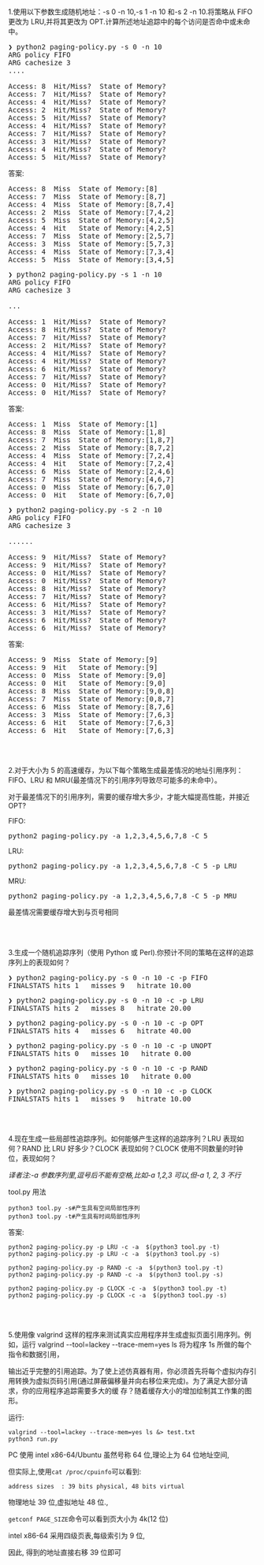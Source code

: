 <br/>
<br/>

1.使用以下参数生成随机地址：-s 0 -n 10,-s 1 -n 10 和-s 2 -n 10.将策略从 FIFO 更改为 LRU,并将其更改为 OPT.计算所述地址追踪中的每个访问是否命中或未命中。

<pre>
❯ python2 paging-policy.py -s 0 -n 10
ARG policy FIFO
ARG cachesize 3
....

Access: 8  Hit/Miss?  State of Memory?
Access: 7  Hit/Miss?  State of Memory?
Access: 4  Hit/Miss?  State of Memory?
Access: 2  Hit/Miss?  State of Memory?
Access: 5  Hit/Miss?  State of Memory?
Access: 4  Hit/Miss?  State of Memory?
Access: 7  Hit/Miss?  State of Memory?
Access: 3  Hit/Miss?  State of Memory?
Access: 4  Hit/Miss?  State of Memory?
Access: 5  Hit/Miss?  State of Memory?
</pre>

答案:
<pre>
Access: 8  Miss  State of Memory:[8]
Access: 7  Miss  State of Memory:[8,7]
Access: 4  Miss  State of Memory:[8,7,4]
Access: 2  Miss  State of Memory:[7,4,2]
Access: 5  Miss  State of Memory:[4,2,5]
Access: 4  Hit   State of Memory:[4,2,5]
Access: 7  Miss  State of Memory:[2,5,7]
Access: 3  Miss  State of Memory:[5,7,3]
Access: 4  Miss  State of Memory:[7,3,4]
Access: 5  Miss  State of Memory:[3,4,5]
</pre>

<pre>
❯ python2 paging-policy.py -s 1 -n 10
ARG policy FIFO
ARG cachesize 3

...

Access: 1  Hit/Miss?  State of Memory?
Access: 8  Hit/Miss?  State of Memory?
Access: 7  Hit/Miss?  State of Memory?
Access: 2  Hit/Miss?  State of Memory?
Access: 4  Hit/Miss?  State of Memory?
Access: 4  Hit/Miss?  State of Memory?
Access: 6  Hit/Miss?  State of Memory?
Access: 7  Hit/Miss?  State of Memory?
Access: 0  Hit/Miss?  State of Memory?
Access: 0  Hit/Miss?  State of Memory?
</pre>


答案:
<pre>
Access: 1  Miss  State of Memory:[1]
Access: 8  Miss  State of Memory:[1,8]
Access: 7  Miss  State of Memory:[1,8,7]
Access: 2  Miss  State of Memory:[8,7,2]
Access: 4  Miss  State of Memory:[7,2,4]
Access: 4  Hit   State of Memory:[7,2,4]
Access: 6  Miss  State of Memory:[2,4,6]
Access: 7  Miss  State of Memory:[4,6,7]
Access: 0  Miss  State of Memory:[6,7,0]
Access: 0  Hit   State of Memory:[6,7,0]
</pre>


<pre>
❯ python2 paging-policy.py -s 2 -n 10
ARG policy FIFO
ARG cachesize 3

......

Access: 9  Hit/Miss?  State of Memory?
Access: 9  Hit/Miss?  State of Memory?
Access: 0  Hit/Miss?  State of Memory?
Access: 0  Hit/Miss?  State of Memory?
Access: 8  Hit/Miss?  State of Memory?
Access: 7  Hit/Miss?  State of Memory?
Access: 6  Hit/Miss?  State of Memory?
Access: 3  Hit/Miss?  State of Memory?
Access: 6  Hit/Miss?  State of Memory?
Access: 6  Hit/Miss?  State of Memory?
</pre>

答案:
<pre>
Access: 9  Miss  State of Memory:[9]
Access: 9  Hit   State of Memory:[9]
Access: 0  Miss  State of Memory:[9,0]
Access: 0  Hit   State of Memory:[9,0]
Access: 8  Miss  State of Memory:[9,0,8]
Access: 7  Miss  State of Memory:[0,8,7]
Access: 6  Miss  State of Memory:[8,7,6]
Access: 3  Miss  State of Memory:[7,6,3]
Access: 6  Hit   State of Memory:[7,6,3]
Access: 6  Hit   State of Memory:[7,6,3]
</pre>

<br/>
<br/>

2.对于大小为 5 的高速缓存，为以下每个策略生成最差情况的地址引用序列：FIFO、LRU 和 MRU(最差情况下的引用序列导致尽可能多的未命中）。

对于最差情况下的引用序列，需要的缓存增大多少，才能大幅提高性能，并接近 OPT?

FIFO:
<pre>
python2 paging-policy.py -a 1,2,3,4,5,6,7,8 -C 5
</pre>

LRU:
<pre>
python2 paging-policy.py -a 1,2,3,4,5,6,7,8 -C 5 -p LRU
</pre>

MRU:
<pre>
python2 paging-policy.py -a 1,2,3,4,5,6,7,8 -C 5 -p MRU
</pre>

最差情况需要缓存增大到与页号相同

<br/>
<br/>

3.生成一个随机追踪序列（使用 Python 或 Perl).你预计不同的策略在这样的追踪序列上的表现如何？

<pre>
❯ python2 paging-policy.py -s 0 -n 10 -c -p FIFO
FINALSTATS hits 1   misses 9   hitrate 10.00
</pre>

<pre>
❯ python2 paging-policy.py -s 0 -n 10 -c -p LRU
FINALSTATS hits 2   misses 8   hitrate 20.00
</pre>

<pre>
❯ python2 paging-policy.py -s 0 -n 10 -c -p OPT
FINALSTATS hits 4   misses 6   hitrate 40.00
</pre>

<pre>
❯ python2 paging-policy.py -s 0 -n 10 -c -p UNOPT
FINALSTATS hits 0   misses 10   hitrate 0.00
</pre>

<pre>
❯ python2 paging-policy.py -s 0 -n 10 -c -p RAND
FINALSTATS hits 0   misses 10   hitrate 0.00
</pre>

<pre>
❯ python2 paging-policy.py -s 0 -n 10 -c -p CLOCK
FINALSTATS hits 1   misses 9   hitrate 10.00
</pre>

<br/>
<br/>

4.现在生成一些局部性追踪序列。如何能够产生这样的追踪序列？LRU 表现如何？RAND 比 LRU 好多少？CLOCK 表现如何？CLOCK 使用不同数量的时钟位，表现如何？

*译者注:-a 参数序列里,逗号后不能有空格,比如-a 1,2,3 可以,但-a 1, 2, 3 不行*

tool.py 用法
```shell script
python3 tool.py -s#产生具有空间局部性序列
python3 tool.py -t#产生具有时间局部性序列
```

答案:
```shell script
python2 paging-policy.py -p LRU -c -a  $(python3 tool.py -t)
python2 paging-policy.py -p LRU -c -a  $(python3 tool.py -s)

python2 paging-policy.py -p RAND -c -a  $(python3 tool.py -t)
python2 paging-policy.py -p RAND -c -a  $(python3 tool.py -s)

python2 paging-policy.py -p CLOCK -c -a  $(python3 tool.py -t)
python2 paging-policy.py -p CLOCK -c -a  $(python3 tool.py -s)
```




<br/>
<br/>

5.使用像 valgrind 这样的程序来测试真实应用程序并生成虚拟页面引用序列。例如，运行 valgrind --tool=lackey --trace-mem=yes ls 将为程序 1s 所做的每个指令和数据引用，

输出近乎完整的引用追踪。为了使上述仿真器有用，你必须首先将每个虚拟内存引用转换为虚拟页码引用(通过屏蔽偏移量并向右移位来完成)。为了满足大部分请求，你的应用程序追踪需要多大的缓
存？随着缓存大小的增加绘制其工作集的图形。

运行:
```shell script
valgrind --tool=lackey --trace-mem=yes ls &> test.txt
python3 run.py
```
PC 使用 intel x86-64/Ubuntu 虽然号称 64 位,理论上为 64 位地址空间,

但实际上,使用`cat /proc/cpuinfo`可以看到:

`address sizes	: 39 bits physical, 48 bits virtual`

物理地址 39 位,虚拟地址 48 位.,

`getconf PAGE_SIZE`命令可以看到页大小为 4k(12 位)

intel x86-64 采用四级页表,每级索引为 9 位,

因此, 得到的地址直接右移 39 位即可
